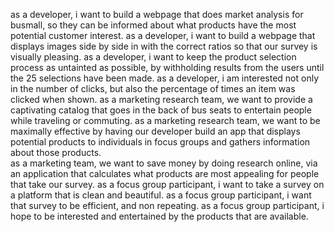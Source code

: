 as a developer, i want to build a webpage that does market analysis for busmall, so they can be informed about what products have the most potential customer interest.
as a developer, i want to build a webpage that displays images side by side in with the correct ratios so that our survey is visually pleasing.
as a developer, i want to keep the product selection process as untainted as possible, by withholding results from the users until the 25 selections have been made.
as a developer, i am interested not only in the number of clicks, but also the percentage of times an item was clicked when shown.
as a marketing research team, we want to provide a captivating catalog that goes in the back of bus seats to entertain people while traveling or commuting.
as a marketing research team, we want to be maximally effective by having our developer build an app that displays potential products to individuals in focus groups and gathers information about those products.  
as a marketing team, we want to save money by doing research online, via an application that calculates what products are most appealing for people that take our survey.
as a focus group participant, i want to take a survey on a platform that is clean and beautiful.
as a focus group participant, i want that survey to be efficient, and non repeating.
as a focus group participant, i hope to be interested and entertained by the products that are available.
